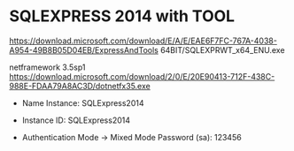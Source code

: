 # SQLEXPRESS 2014 with TOOL
https://download.microsoft.com/download/E/A/E/EAE6F7FC-767A-4038-A954-49B8B05D04EB/ExpressAndTools 64BIT/SQLEXPRWT_x64_ENU.exe

netframework 3.5sp1
https://download.microsoft.com/download/2/0/E/20E90413-712F-438C-988E-FDAA79A8AC3D/dotnetfx35.exe

-	Name Instance: SQLExpress2014
-	Instance ID: SQLExpress2014

-	Authentication Mode -> Mixed Mode
Password (sa): 123456
